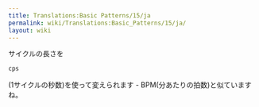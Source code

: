 ```yaml
---
title: Translations:Basic Patterns/15/ja
permalink: wiki/Translations:Basic_Patterns/15/ja/
layout: wiki
---
```


サイクルの長さを

``` Haskell
cps
```

(1サイクルの秒数)を使って変えられます -
BPM(分あたりの拍数)と似ていますね。

